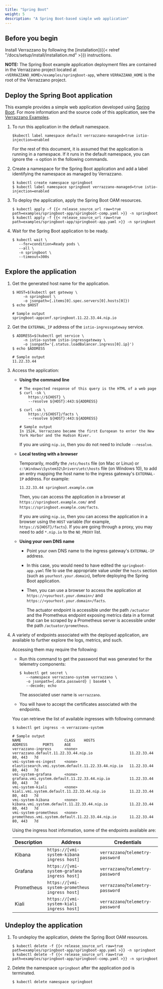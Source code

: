 ```yaml
---
title: "Spring Boot"
weight: 5
description: "A Spring Boot-based simple web application"
---
```


## Before you begin

Install Verrazzano by following the [installation]({{< relref "/docs/setup/install/installation.md" >}}) instructions.

**NOTE:** The Spring Boot example application deployment files are contained in the Verrazzano project located at `<VERRAZZANO_HOME>/examples/springboot-app`, where `VERRAZZANO_HOME` is the root of the Verrazzano project.


## Deploy the Spring Boot application

This example provides a simple web application developed using [Spring Boot](https://spring.io/guides/gs/spring-boot/). For more information and the source code of this application, see the [Verrazzano Examples](https://github.com/verrazzano/examples).

1. To run this application in the default namespace.
   ```
   $kubectl label namespace default verrazzano-managed=true istio-injection=enabled
   ```
   For the rest of this document, it is assumed that the application is running in a namespace. If it runs in the default namespace, you can ignore the ```-n``` option in the following commands.

1. Create a namespace for the Spring Boot application and add a label identifying the namespace as managed by Verrazzano.
   ```
   $ kubectl create namespace springboot
   $ kubectl label namespace springboot verrazzano-managed=true istio-injection=enabled
   ```

1. To deploy the application, apply the Spring Boot OAM resources.
   ```
   $ kubectl apply -f {{< release_source_url raw=true path=examples/springboot-app/springboot-comp.yaml >}} -n springboot
   $ kubectl apply -f {{< release_source_url raw=true path=examples/springboot-app/springboot-app.yaml >}} -n springboot
   ```

1. Wait for the Spring Boot application to be ready.
   ```
   $ kubectl wait \
      --for=condition=Ready pods \
      --all \
      -n springboot \
      --timeout=300s
   ```

## Explore the application

1. Get the generated host name for the application.
   ```
   $ HOST=$(kubectl get gateway \
        -n springboot \
        -o jsonpath={.items[0].spec.servers[0].hosts[0]})
   $ echo $HOST

   # Sample output
   springboot-appconf.springboot.11.22.33.44.nip.io
   ```

1. Get the `EXTERNAL_IP` address of the `istio-ingressgateway` service.
   ```
   $ ADDRESS=$(kubectl get service \
        -n istio-system istio-ingressgateway \
        -o jsonpath='{.status.loadBalancer.ingress[0].ip}')
   $ echo $ADDRESS

   # Sample output
   11.22.33.44
   ```   

1. Access the application:

   * **Using the command line**
     ```
     # The expected response of this query is the HTML of a web page
     $ curl -sk \
         https://${HOST} \
         --resolve ${HOST}:443:${ADDRESS}

     $ curl -sk \
         https://${HOST}/facts \
         --resolve ${HOST}:443:${ADDRESS}

     # Sample output
     In 1524, Verrazzano became the first European to enter the New York Harbor and the Hudson River.
     ```
     If you are using `nip.io`, then you do not need to include `--resolve`.
   * **Local testing with a browser**

     Temporarily, modify the `/etc/hosts` file (on Mac or Linux)
     or `c:\Windows\System32\Drivers\etc\hosts` file (on Windows 10),
     to add an entry mapping the host name to the ingress gateway's `EXTERNAL-IP` address.
     For example:
     ```
     11.22.33.44 springboot.example.com
     ```
     Then, you can access the application in a browser at `https://springboot.example.com/` and `https://springboot.example.com/facts`.

     If you are using `nip.io`, then you can access the application in a browser using the `HOST` variable (for example, `https://${HOST}/facts`).  If you are going through a proxy, you may need to add `*.nip.io` to the `NO_PROXY` list.

   * **Using your own DNS name**
     * Point your own DNS name to the ingress gateway's `EXTERNAL-IP` address.
     * In this case, you would need to have edited the `springboot-app.yaml` file
       to use the appropriate value under the `hosts` section (such as `yourhost.your.domain`),
       before deploying the Spring Boot application.
     * Then, you can use a browser to access the application at `https://<yourhost.your.domain>/` and `https://<yourhost.your.domain>/facts`.

       The actuator endpoint is accessible under the path `/actuator` and the Prometheus endpoint exposing metrics data in a format that can be scraped by a Prometheus server is accessible under the path `/actuator/prometheus`.

1. A variety of endpoints associated with the deployed application, are available to further explore the logs, metrics, and such.

   Accessing them may require the following:

   * Run this command to get the password that was generated for the telemetry components:
     ```
     $ kubectl get secret \
        --namespace verrazzano-system verrazzano \
        -o jsonpath={.data.password} | base64 \
        --decode; echo
     ```
     The associated user name is `verrazzano`.

   * You will have to accept the certificates associated with the endpoints.

   You can retrieve the list of available ingresses with following command:

   ```
   $ kubectl get ingress -n verrazzano-system

   # Sample output
   NAME                    CLASS    HOSTS                                                 ADDRESS       PORTS     AGE
   verrazzano-ingress      <none>   verrazzano.default.11.22.33.44.nip.io                 11.22.33.44   80, 443   7d
   vmi-system-es-ingest    <none>   elasticsearch.vmi.system.default.11.22.33.44.nip.io   11.22.33.44   80, 443   7d
   vmi-system-grafana      <none>   grafana.vmi.system.default.11.22.33.44.nip.io         11.22.33.44   80, 443   7d
   vmi-system-kiali        <none>   kiali.vmi.system.default.11.22.33.44.nip.io           11.22.33.44   80, 443   7d
   vmi-system-kibana       <none>   kibana.vmi.system.default.11.22.33.44.nip.io          11.22.33.44   80, 443   7d
   vmi-system-prometheus   <none>   prometheus.vmi.system.default.11.22.33.44.nip.io      11.22.33.44   80, 443   7d
    ```

   Using the ingress host information, some of the endpoints available are:

   | Description | Address | Credentials |
   | ----------- | ------- | ----------- |
   | Kibana      | `https://[vmi-system-kibana ingress host]`     | `verrazzano`/`telemetry-password` |
   | Grafana     | `https://[vmi-system-grafana ingress host]`    | `verrazzano`/`telemetry-password` |
   | Prometheus  | `https://[vmi-system-prometheus ingress host]` | `verrazzano`/`telemetry-password` |
   | Kiali | `https://[vmi-system-kiali ingress host]` | `verrazzano`/`telemetry-password` |


## Undeploy the application   

1. To undeploy the application, delete the Spring Boot OAM resources.
   ```
   $ kubectl delete -f {{< release_source_url raw=true path=examples/springboot-app/springboot-app.yaml >}} -n springboot
   $ kubectl delete -f {{< release_source_url raw=true path=examples/springboot-app/springboot-comp.yaml >}} -n springboot
   ```

1. Delete the namespace `springboot` after the application pod is terminated.
   ```
   $ kubectl delete namespace springboot
   ```
